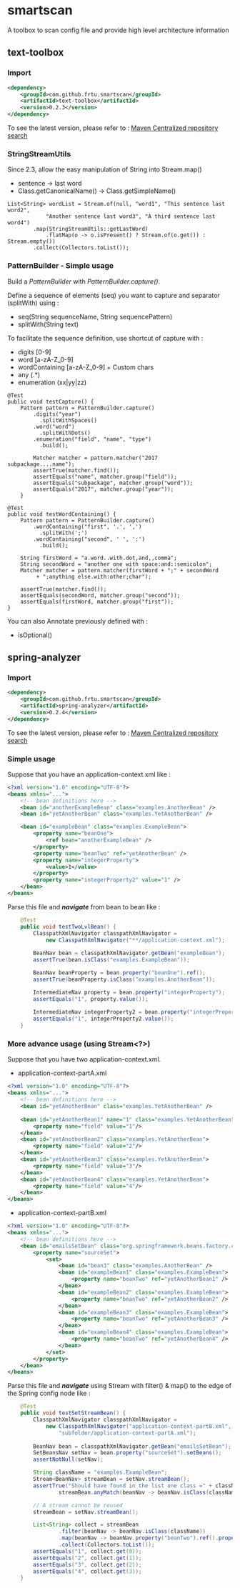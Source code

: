 # smartscan
A toolbox to scan config file and provide high level architecture information

## text-toolbox

### Import

```XML
<dependency>
    <groupId>com.github.frtu.smartscan</groupId>
    <artifactId>text-toolbox</artifactId>
    <version>0.2.3</version>
</dependency>
```
To see the latest version, please refer to : 
[Maven Centralized repository search](
http://search.maven.org/#search%7Cgav%7C1%7Cg%3A%22com.github.frtu.smartscan%22%20AND%20a%3A%22text-toolbox%22)

### StringStreamUtils

Since 2.3, allow the easy manipulation of String into Stream.map() 

- sentence -> last word 
- Class.getCanonicalName() -> Class.getSimpleName()

```
List<String> wordList = Stream.of(null, "word1", "This sentence last word2", 
			"Another sentence last word3", "A third sentence last word4")
		.map(StringStreamUtils::getLastWord)
			.flatMap(o -> o.isPresent() ? Stream.of(o.get()) : Stream.empty())
		.collect(Collectors.toList());
```

### PatternBuilder - Simple usage

Build a _PatternBuilder_ with _PatternBuilder.capture()_.

Define a sequence of elements (seq) you want to capture and separator (splitWith) using :

- seq(String sequenceName, String sequencePattern)
- splitWith(String text)

To facilitate the sequence definition, use shortcut of capture with :

- digits [0-9]
- word [a-zA-Z_0-9]
- wordContaining [a-zA-Z_0-9] + Custom chars
- any (.*)
- enumeration (xx|yy|zz)

```
@Test
public void testCapture() {
	Pattern pattern = PatternBuilder.capture()
        .digits("year")
          .splitWithSpaces()
        .word("word")
          .splitWithDots()
        .enumeration("field", "name", "type")
          .build();

		Matcher matcher = pattern.matcher("2017    subpackage....name");
		assertTrue(matcher.find());
		assertEquals("name", matcher.group("field"));
		assertEquals("subpackage", matcher.group("word"));
		assertEquals("2017", matcher.group("year"));
	}
```

```
@Test
public void testWordContaining() {
	Pattern pattern = PatternBuilder.capture()
        .wordContaining("first", '.', ',')
          .splitWith(';')
        .wordContaining("second", ' ', ':')
          .build();

	String firstWord = "a.word..with.dot,and,,comma";
	String secondWord = "another one with space:and::semicolon";
	Matcher matcher = pattern.matcher(firstWord + ";" + secondWord 
	     + ";anything else.with:other;char");

	assertTrue(matcher.find());
	assertEquals(secondWord, matcher.group("second"));
	assertEquals(firstWord, matcher.group("first"));
}
```

You can also Annotate previously defined with :

- isOptional()

## spring-analyzer

### Import

```XML
<dependency>
    <groupId>com.github.frtu.smartscan</groupId>
    <artifactId>spring-analyzer</artifactId>
    <version>0.2.4</version>
</dependency>
```
To see the latest version, please refer to : 
[Maven Centralized repository search](
http://search.maven.org/#search%7Cgav%7C1%7Cg%3A%22com.github.frtu.smartscan%22%20AND%20a%3A%22spring-analyzer%22)

### Simple usage

Suppose that you have an application-context.xml like :

```XML
<?xml version="1.0" encoding="UTF-8"?>
<beans xmlns="..."> 
	<!-- bean definitions here -->
	<bean id="anotherExampleBean" class="examples.AnotherBean" />
	<bean id="yetAnotherBean" class="examples.YetAnotherBean" />

	<bean id="exampleBean" class="examples.ExampleBean">
		<property name="beanOne">
			<ref bean="anotherExampleBean" />
		</property>
		<property name="beanTwo" ref="yetAnotherBean" />
		<property name="integerProperty">
			<value>1</value>
		</property>
		<property name="integerProperty2" value="1" />
	</bean>
</beans>
```

Parse this file and **_navigate_** from bean to bean like :

```Java
	@Test
	public void testTwoLvlBean() {
		ClasspathXmlNavigator classpathXmlNavigator = 
			new ClasspathXmlNavigator("**/application-context.xml");
		
		BeanNav bean = classpathXmlNavigator.getBean("exampleBean");
		assertTrue(bean.isClass("examples.ExampleBean"));

		BeanNav beanProperty = bean.property("beanOne").ref();
		assertTrue(beanProperty.isClass("examples.AnotherBean"));

		IntermediateNav property = bean.property("integerProperty");
		assertEquals("1", property.value());
		
		IntermediateNav integerProperty2 = bean.property("integerProperty2");
		assertEquals("1", integerProperty2.value());
	}		        
```


### More advance usage (using Stream<?>)

Suppose that you have two application-context.xml.

- application-context-partA.xml

```XML
<?xml version="1.0" encoding="UTF-8"?>
<beans xmlns="..."> 
	<!-- bean definitions here -->
	<bean id="yetAnotherBean" class="examples.YetAnotherBean" />
	
	<bean id="yetAnotherBean1" name="1" class="examples.YetAnotherBean">
		<property name="field" value="1"/>
	</bean>
	<bean id="yetAnotherBean2" class="examples.YetAnotherBean">
		<property name="field" value="2"/>
	</bean>
	<bean id="yetAnotherBean3" class="examples.YetAnotherBean">
		<property name="field" value="3"/>
	</bean>
	<bean id="yetAnotherBean4" class="examples.YetAnotherBean">
		<property name="field" value="4"/>
	</bean>
</beans>
```

- application-context-partB.xml

```XML
<?xml version="1.0" encoding="UTF-8"?>
<beans xmlns="..."> 
	<!-- bean definitions here -->
	<bean id="emailsSetBean" class="org.springframework.beans.factory.config.SetFactoryBean">
		<property name="sourceSet">
			<set>
				<bean id="bean3" class="examples.AnotherBean" />
				<bean id="exampleBean1" class="examples.ExampleBean">
					<property name="beanTwo" ref="yetAnotherBean1" />
				</bean>
				<bean id="exampleBean2" class="examples.ExampleBean">
					<property name="beanTwo" ref="yetAnotherBean2" />
				</bean>
				<bean id="exampleBean3" class="examples.ExampleBean">
					<property name="beanTwo" ref="yetAnotherBean3" />
				</bean>
				<bean id="exampleBean4" class="examples.ExampleBean">
					<property name="beanTwo" ref="yetAnotherBean4" />
				</bean>
			</set>
		</property>
	</bean>
</beans>
```

Parse this file and **_navigate_** using Stream with filter() & map() to the edge of the Spring config node like :

```Java
	@Test
	public void testSetStreamBean() {
		ClasspathXmlNavigator classpathXmlNavigator = 
			new ClasspathXmlNavigator("application-context-partB.xml",
		        "subfolder/application-context-partA.xml");
		        
		BeanNav bean = classpathXmlNavigator.getBean("emailsSetBean");
		SetBeansNav setNav = bean.property("sourceSet").setBeans();
		assertNotNull(setNav);

		String className = "examples.ExampleBean";
		Stream<BeanNav> streamBean = setNav.streamBean();
		assertTrue("Should have found in the list one class =" + className,
		        streamBean.anyMatch(beanNav -> beanNav.isClass(className)));

		// A stream cannot be reused
		streamBean = setNav.streamBean();

		List<String> collect = streamBean
				.filter(beanNav -> beanNav.isClass(className))
		        .map(beanNav -> beanNav.property("beanTwo").ref().property("field").value())
		        .collect(Collectors.toList());
		assertEquals("1", collect.get(0));
		assertEquals("2", collect.get(1));
		assertEquals("3", collect.get(2));
		assertEquals("4", collect.get(3));
	}
	        
```

